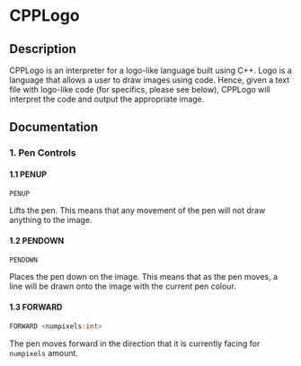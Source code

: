 <h1>CPPLogo</h1>
<h2>Description</h2>
<p>CPPLogo is an interpreter for a logo-like language built using C++. Logo is a language that allows a user to draw images using code. Hence, given a text file with logo-like code (for specifics, please see below), CPPLogo will interpret the code and output the appropriate image.</p>

<h2>Documentation</h2>

### 1. Pen Controls

#### 1.1 PENUP
```cpp
PENUP
```
Lifts the pen. This means that any movement of the pen will not draw anything to the image.

#### 1.2 PENDOWN
```cpp
PENDOWN
```
Places the pen down on the image. This means that as the pen moves, a line will be drawn onto the image with the current pen colour.

#### 1.3 FORWARD
```cpp
FORWARD <numpixels:int>
```
The pen moves forward in the direction that it is currently facing for `numpixels` amount.
